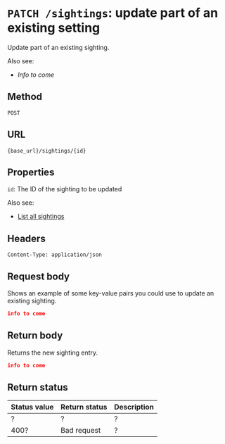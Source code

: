 # `PATCH /sightings`: update part of an existing setting

Update part of an existing sighting.

Also see:

* *Info to come*

## Method

`POST`

## URL

`{base_url}/sightings/{id}`

## Properties

`id`: The ID of the sighting to be updated

Also see:

* [List all sightings](./sightings-get.md)

## Headers

`Content-Type: application/json`

## Request body

Shows an example of some key-value pairs you could use to update an existing sighting.

```json
info to come
```

## Return body

Returns the new sighting entry.

```json
info to come
```

## Return status

| Status value | Return status | Description |
| ------------ | ------------- | ----------- |
| ?            | ?             | ?           |
| 400?         | Bad request   | ?           |
